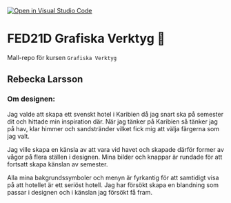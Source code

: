 [![Open in Visual Studio Code](https://classroom.github.com/assets/open-in-vscode-c66648af7eb3fe8bc4f294546bfd86ef473780cde1dea487d3c4ff354943c9ae.svg)](https://classroom.github.com/online_ide?assignment_repo_id=8452092&assignment_repo_type=AssignmentRepo)
# FED21D Grafiska Verktyg 🎨
Mall-repo för kursen `Grafiska Verktyg`

<h2>Rebecka Larsson</h2>
<h3>Om designen: </h3>

<p>Jag valde att skapa ett svenskt hotel i Karibien då jag snart ska på semester dit och hittade min inspiration där. 
När jag tänker på Karibien så tänker jag på hav, klar himmer och sandstränder vilket fick mig att välja färgerna som jag valt. </p>

<p>Jag ville skapa en känsla av att vara vid havet och skapade därför former av vågor på flera ställen i designen. Mina bilder och knappar är rundade för att fortsatt skapa känslan av semester. </p>
<p>Alla mina bakgrundssymboler och menyn är fyrkantig för att samtidigt visa på att hotellet är ett seriöst hotell. Jag har försökt skapa en blandning som passar i designen och i känslan jag försökt få fram. </p>
